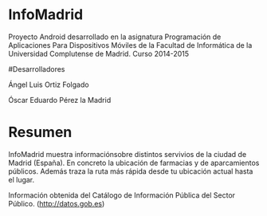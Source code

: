 # InfoMadrid

Proyecto Android desarrollado en la asignatura Programación de Aplicaciones Para Dispositivos Móviles de la Facultad de Informática de la Universidad Complutense de Madrid. Curso 2014-2015

#Desarrolladores

Ángel Luis Ortiz Folgado

Óscar Eduardo Pérez la Madrid

# Resumen

InfoMadrid muestra informaciónsobre distintos servivios de la ciudad de Madrid (España). En concreto la ubicación de farmacias y de aparcamientos públicos. Además traza la ruta más rápida desde tu ubicación actual hasta el lugar.

 Información obtenida del Catálogo de Información Pública del Sector Público. (http://datos.gob.es)


